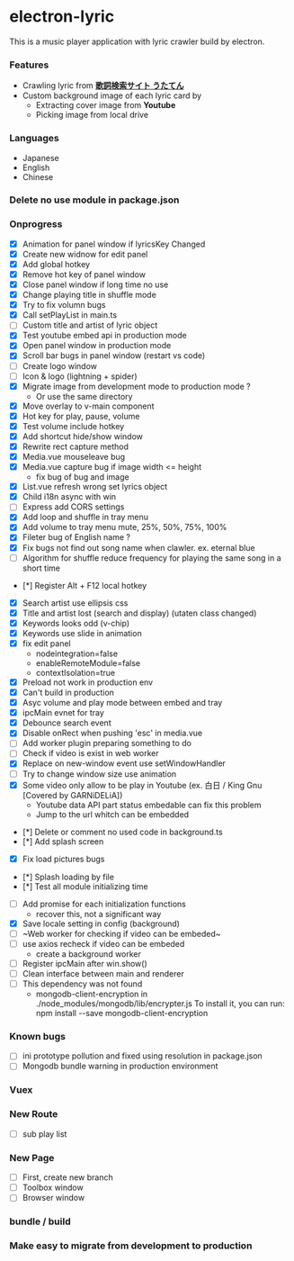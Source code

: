 # electron-lyric

This is a music player application with lyric crawler build by electron.

### Features
* Crawling lyric from **[歌詞検索サイト うたてん](https://utaten.com/)**
* Custom background image of each lyric card by
    * Extracting cover image from **Youtube**
    * Picking image from local drive 

### Languages
- Japanese
- English
- Chinese


### Delete no use module in package.json


### Onprogress

* [x] Animation for panel window if lyricsKey Changed
* [x] Create new widnow for edit panel
* [x] Add global hotkey
* [x] Remove hot key of panel window
* [x] Close panel window if long time no use
* [x] Change playing title in shuffle mode
* [x] Try to fix volumn bugs
* [x] Call setPlayList in main.ts  
* [ ] Custom title and artist of lyric object
* [x] Test youtube embed api in production mode 
* [x] Open panel window in production mode
* [x] Scroll bar bugs in panel window (restart vs code)
* [ ] Create logo window
* [ ] Icon & logo (lightning + spider) 
* [x] Migrate image from development mode to production mode ?
    * Or use the same directory
* [x] Move overlay to v-main component
* [x] Hot key for play, pause, volume
* [x] Test volume include hotkey
* [x] Add shortcut hide/show window
* [x] Rewrite rect capture method
* [x] Media.vue mouseleave bug 
* [x] Media.vue capture bug if image width <= height
    * fix bug of bug and image
* [x] List.vue refresh wrong set lyrics object
* [x] Child i18n async with win 
* [ ] Express add CORS settings 
* [x] Add loop and shuffle in tray menu
* [x] Add volume to tray menu mute, 25%, 50%, 75%, 100%
* [x] Fileter bug of English name ?
* [x] Fix bugs not find out song name when clawler. ex. eternal blue
* [ ] Algorithm for shuffle reduce frequency for playing the same song in a short time
* [*] Register Alt + F12 local hotkey 
* [x] Search artist use ellipsis css
* [x] Title and artist lost (search and display) (utaten class changed)
* [x] Keywords looks odd (v-chip)
* [x] Keywords use slide in animation
* [x] fix edit panel
    * nodeintegration=false
    * enableRemoteModule=false
    * contextIsolation=true
* [x] Preload not work in production env
* [x] Can't build in production
* [x] Asyc volume and play mode between embed and tray 
* [x] ipcMain evnet for tray 
* [x] Debounce search event
* [x] Disable onRect when pushing 'esc' in media.vue
* [ ] Add worker plugin preparing something to do
* [ ] Check if video is exist in web worker 
* [x] Replace on new-window event use setWindowHandler
* [ ] Try to change window size use animation
* [x] Some video only allow to be play in Youtube (ex. 白日 / King Gnu [Covered by GARNiDELiA])
    * Youtube data API part status embedable can fix this problem
    * Jump to the url whitch can be embedded
* [*] Delete or comment no used code in background.ts
* [*] Add splash screen
* [x] Fix load pictures bugs
* [*] Splash loading by file
* [*] Test all module initializing time
* [ ] Add promise for each initialization functions
    * recover this, not a significant way
* [x] Save locale setting in config (background) 
* [ ] ~Web worker for checking if video can be embeded~
* [ ] use axios recheck if video can be embeded
    * create a background worker
* [ ] Register ipcMain after win.show()
* [ ] Clean interface between main and renderer
* [ ] This dependency was not found
    * mongodb-client-encryption in ./node_modules/mongodb/lib/encrypter.js
    To install it, you can run: npm install --save mongodb-client-encryption


### Known bugs

* [ ] ini prototype pollution and fixed using resolution in package.json
* [ ] Mongodb bundle warning in production environment

### Vuex

### New Route

* [ ] sub play list

### New Page 

* [ ] First, create new branch
* [ ] Toolbox window 
* [ ] Browser window 

### bundle / build

### Make easy to migrate from development to production

